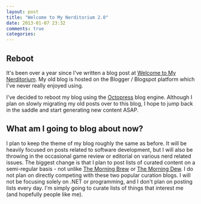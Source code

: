 ```yaml
---
layout: post
title: "Welcome to My Nerditorium 2.0"
date: 2013-01-07 23:32
comments: true
categories: 
---
```


Reboot
------
It's been over a year since I've written a blog post at [Welcome to My Nerditorium](http://mynerditorium.blogspot.com). My old blog is hosted on the Blogger / Blogspot platform which I've never really enjoyed using. 

I've decided to reboot my blog using the [Octopress](http://octopress.org) blog engine. Although I plan on slowly migrating my old posts over to this blog, I hope to jump back in the saddle and start generating new content ASAP.

What am I going to blog about now?
----------------------------------
I plan to keep the theme of my blog roughly the same as before. It will be heavily focused on posts related to software development, but I will also be throwing in the occasional game review or editorial on various nerd related issues. The biggest change is that I plan to post lists of curated content on a semi-regular basis - not unlike [The Morning Brew](http://blog.cwa.me.uk/) or [The Morning Dew](http://www.alvinashcraft.com/). I do not plan on directly competing with these two popular curation blogs. I will not be focusing solely on .NET or programming, and I don't plan on posting lists every day. I'm simply going to curate lists of things that interest me (and hopefully people like me).
